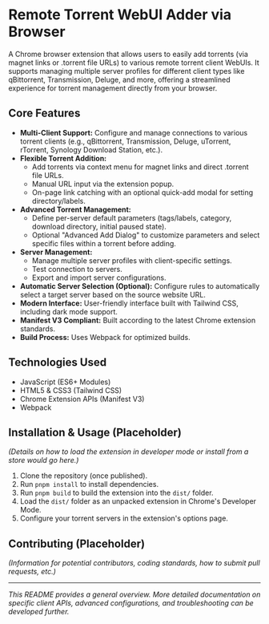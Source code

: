 # Remote Torrent WebUI Adder via Browser

A Chrome browser extension that allows users to easily add torrents (via magnet links or .torrent file URLs) to various remote torrent client WebUIs. It supports managing multiple server profiles for different client types like qBittorrent, Transmission, Deluge, and more, offering a streamlined experience for torrent management directly from your browser.

## Core Features

*   **Multi-Client Support:** Configure and manage connections to various torrent clients (e.g., qBittorrent, Transmission, Deluge, uTorrent, rTorrent, Synology Download Station, etc.).
*   **Flexible Torrent Addition:**
    *   Add torrents via context menu for magnet links and direct .torrent file URLs.
    *   Manual URL input via the extension popup.
    *   On-page link catching with an optional quick-add modal for setting directory/labels.
*   **Advanced Torrent Management:**
    *   Define per-server default parameters (tags/labels, category, download directory, initial paused state).
    *   Optional "Advanced Add Dialog" to customize parameters and select specific files within a torrent before adding.
*   **Server Management:**
    *   Manage multiple server profiles with client-specific settings.
    *   Test connection to servers.
    *   Export and import server configurations.
*   **Automatic Server Selection (Optional):** Configure rules to automatically select a target server based on the source website URL.
*   **Modern Interface:** User-friendly interface built with Tailwind CSS, including dark mode support.
*   **Manifest V3 Compliant:** Built according to the latest Chrome extension standards.
*   **Build Process:** Uses Webpack for optimized builds.

## Technologies Used

*   JavaScript (ES6+ Modules)
*   HTML5 & CSS3 (Tailwind CSS)
*   Chrome Extension APIs (Manifest V3)
*   Webpack

## Installation & Usage (Placeholder)

*(Details on how to load the extension in developer mode or install from a store would go here.)*

1.  Clone the repository (once published).
2.  Run `pnpm install` to install dependencies.
3.  Run `pnpm build` to build the extension into the `dist/` folder.
4.  Load the `dist/` folder as an unpacked extension in Chrome's Developer Mode.
5.  Configure your torrent servers in the extension's options page.

## Contributing (Placeholder)

*(Information for potential contributors, coding standards, how to submit pull requests, etc.)*

---

*This README provides a general overview. More detailed documentation on specific client APIs, advanced configurations, and troubleshooting can be developed further.*
